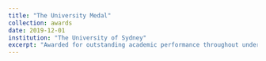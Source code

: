 ```yaml
---
title: "The University Medal"
collection: awards
date: 2019-12-01
institution: "The University of Sydney"
excerpt: "Awarded for outstanding academic performance throughout undergraduate studies."
---
```

